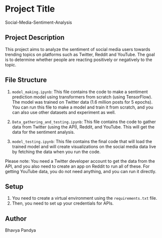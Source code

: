 # Project Title
 Social-Media-Sentiment-Analysis




## Project Description

This project aims to analyze the sentiment of social media users towards trending topics on platforms such as Twitter, Reddit and YouTube. The goal is to determine whether people are reacting positively or negatively to the topic.

## File Structure

1. `model_making.ipynb`: This file contains the code to make a sentiment prediction model using transformers from scratch (using TensorFlow). The model was trained on Twitter data (1.6 million posts for 5 epochs). You can run this file to make a model and train it from scratch, and you can also use other datasets and experiment as well.

2. `Data_gathering_and_testing.ipynb`: This file contains the code to gather data from Twitter (using the API), Reddit, and YouTube. This will get the data for the sentiment analysis.

3. `model_testing.ipynb`: This file contains the final code that will load the trained model and will create visualizations on the social media data live by fetching the data when you run the code.

Please note: You need a Twitter developer account to get the data from the API, and you also need to create an app on Reddit to run all of these. For getting YouTube data, you do not need anything, and you can run it directly.

## Setup

1. You need to create a virtual environment using the `requirements.txt` file.
2. Then, you need to set up your credentials for APIs.

## Author

Bhavya Pandya
